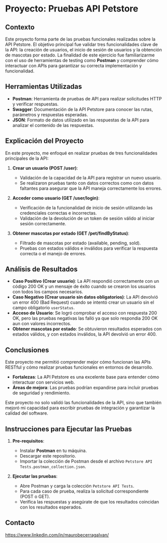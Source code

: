 # Proyecto: Pruebas API Petstore

## Contexto
Este proyecto forma parte de las pruebas funcionales realizadas sobre la API Petstore. El objetivo principal fue validar tres funcionalidades clave de la API: la creación de usuarios, el inicio de sesión de usuarios y la obtención de mascotas por estado. La finalidad de este ejercicio fue familiarizarme con el uso de herramientas de testing como **Postman** y comprender cómo interactuar con APIs para garantizar su correcta implementación y funcionalidad.

## Herramientas Utilizadas
- **Postman**: Herramienta de pruebas de API para realizar solicitudes HTTP y verificar respuestas.
- **Swagger**: Documentación de la API Petstore para conocer las rutas, parámetros y respuestas esperadas.
- **JSON**: Formato de datos utilizado en las respuestas de la API para analizar el contenido de las respuestas.

## Explicación del Proyecto
En este proyecto, me enfoqué en realizar pruebas de tres funcionalidades principales de la API:

1. **Crear un usuario (POST /user)**:
   - Validación de la capacidad de la API para registrar un nuevo usuario.
   - Se realizaron pruebas tanto con datos correctos como con datos faltantes para asegurar que la API maneja correctamente los errores.

2. **Acceder como usuario (GET /user/login)**:
   - Verificación de la funcionalidad de inicio de sesión utilizando las credenciales correctas e incorrectas.
   - Validación de la devolución de un token de sesión válido al iniciar sesión correctamente.

3. **Obtener mascotas por estado (GET /pet/findByStatus)**:
   - Filtrado de mascotas por estado (available, pending, sold).
   - Pruebas con estados válidos e inválidos para verificar la respuesta correcta o el manejo de errores.

## Análisis de Resultados
- **Caso Positivo (Crear usuario)**: La API respondió correctamente con un código 200 OK y un mensaje de éxito cuando se crearon los usuarios con todos los campos necesarios.
- **Caso Negativo (Crear usuario sin datos obligatorios)**: La API devolvió un error 400 (Bad Request) cuando se intentó crear un usuario sin el campo obligatorio `userStatus`.
- **Acceso de Usuario**: Se logró comprobar el acceso con respuesta 200 OK, pero las pruebas negativas las falló ya que solo respondia 200 OK aun con valores incorrectos.
- **Obtener mascotas por estado**: Se obtuvieron resultados esperados con estados válidos, y con estados inválidos, la API devolvió un error 400.

## Conclusiones
Este proyecto me permitió comprender mejor cómo funcionan las APIs RESTful y cómo realizar pruebas funcionales en entornos de desarrollo.  
- **Fortalezas**: La API Petstore es una excelente base para entender cómo interactuar con servicios web.  
- **Áreas de mejora**: Las pruebas podrían expandirse para incluir pruebas de seguridad y rendimiento.

Este proyecto no solo validó las funcionalidades de la API, sino que también mejoró mi capacidad para escribir pruebas de integración y garantizar la calidad del software.

## Instrucciones para Ejecutar las Pruebas
1. **Pre-requisitos**:
   - Instalar **Postman** en tu máquina.
   - Descargar este repositorio.
   - Importar la colección de Postman desde el archivo `Petstore API Tests.postman_collection.json`.

2. **Ejecutar las pruebas**:
   - Abre Postman y carga la colección `Petstore API Tests`.
   - Para cada caso de prueba, realiza la solicitud correspondiente (POST o GET).
   - Verifica las respuestas y asegúrate de que los resultados coincidan con los resultados esperados.

## Contacto
https://www.linkedin.com/in/maurobecerragalvan/
